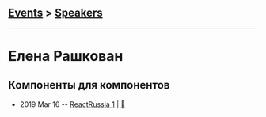 ## [Events](../README.md) > [Speakers](../speakers.md)
---

# Елена Рашкован

## Компоненты для компонентов
- 2019 Mar 16 -- [ReactRussia 1](https://www.youtube.com/watch?v=9fEBZfhoJd8)  | [:notebook:](https://github.com/alatielle/react-russia-meetup-talk)  
